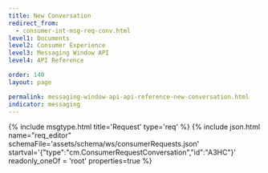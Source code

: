 ```yaml
---
title: New Conversation
redirect_from:
  - consumer-int-msg-req-conv.html
level1: Documents
level2: Consumer Experience
level3: Messaging Window API
level4: API Reference

order: 140
layout: page

permalink: messaging-window-api-api-reference-new-conversation.html
indicator: messaging
---
```


{% include msgtype.html title='Request' type='req' %}
{% include json.html name="req_editor" 
    schemaFile='assets/schema/ws/consumerRequests.json'
    startval='{"type":"cm.ConsumerRequestConversation","id":"A3HC"}'
    readonly_oneOf = 'root'
    properties=true %}



